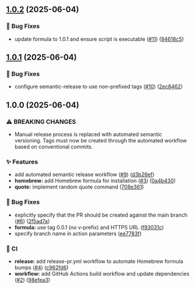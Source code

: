 ## [1.0.2](https://github.com/negadras/tada/compare/1.0.1...1.0.2) (2025-06-04)

### 🐛 Bug Fixes

* update formula to 1.0.1 and ensure script is executable ([#11](https://github.com/negadras/tada/issues/11)) ([94618c5](https://github.com/negadras/tada/commit/94618c58a9a85c4b32a6f371d8800e07bbc8cdc4))

## [1.0.1](https://github.com/negadras/tada/compare/v1.0.0...1.0.1) (2025-06-04)

### 🐛 Bug Fixes

* configure semantic-release to use non-prefixed tags ([#10](https://github.com/negadras/tada/issues/10)) ([2ec8462](https://github.com/negadras/tada/commit/2ec8462034f2d96d3fbd4996e72c112a03e67448))

## 1.0.0 (2025-06-04)

### ⚠ BREAKING CHANGES

* Manual release process is replaced with automated semantic versioning.
Tags must now be created through the automated workflow based on conventional commits.

### ✨ Features

* add automated semantic release workflow ([#9](https://github.com/negadras/tada/issues/9)) ([d3b26ef](https://github.com/negadras/tada/commit/d3b26ef25ed601b44884cb64dab4b6b4ccfc198d))
* **homebrew:** add Homebrew formula for installation ([#3](https://github.com/negadras/tada/issues/3)) ([0a4b430](https://github.com/negadras/tada/commit/0a4b4302f08334e2608fbc4161ae68670f5c31cf))
* **quote:** implement random quote command ([708e361](https://github.com/negadras/tada/commit/708e361e7648da5ec9e81e2b1cc92a61e6b5956b))

### 🐛 Bug Fixes

* explicitly specify that the PR should be created against the main branch ([#6](https://github.com/negadras/tada/issues/6)) ([2f5ad7a](https://github.com/negadras/tada/commit/2f5ad7a0308f07ab6fcbb0db024cc307d8c81a3a))
* **formula:** use tag 0.0.1 (no v-prefix) and HTTPS URL ([f93031c](https://github.com/negadras/tada/commit/f93031c4dd2c3a016b536a3da8657a0dacd5ea7f))
* specify branch name in action parameters ([ee7783f](https://github.com/negadras/tada/commit/ee7783f80bcd68f16e0272a70b97ab7ce32c4fb0))

### 👷 CI

* **release:** add release-pr.yml workflow to automate Homebrew formula bumps ([#4](https://github.com/negadras/tada/issues/4)) ([c962fd6](https://github.com/negadras/tada/commit/c962fd65b4c53501b9b7faa5093dd9523a416cd9))
* **workflow:** add GitHub Actions build workflow and update dependencies ([#2](https://github.com/negadras/tada/issues/2)) ([98efea3](https://github.com/negadras/tada/commit/98efea3de964c1a166aa2b5553fa9344bc32f6af))
